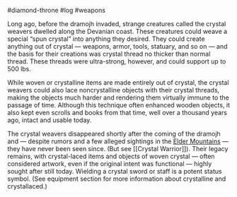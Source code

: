 #diamond-throne #log #weapons

Long ago, before the dramojh invaded, strange creatures called the crystal weavers dwelled along the Devanian coast. These creatures could weave a special “spun crystal” into anything they desired. They could create anything out of crystal — weapons, armor, tools, statuary, and so on — and the basis for their creations was crystal thread no thicker than normal thread. These threads were ultra-strong, however, and could support up to 500 lbs. 
While woven or crystalline items are made entirely out of crystal, the crystal weavers could also lace noncrystalline objects with their crystal threads, making the objects much harder and
rendering them virtually immune to the passage of time. Although this technique often enhanced wooden objects, it also kept even scrolls and books from that time, well over a thousand
years ago, intact and usable today.
The crystal weavers disappeared shortly after the coming of the dramojh and — despite rumors and a few alleged sightings in the [Elder Mountains](Elder%20Mountains.md) — they have never been seen since. (But
see [[Crystal Warrior]]). Their legacy remains, with crystal-laced items and objects of woven crystal — often considered artwork, even if the original intent was functional — highly sought after still today. Wielding a crystal sword or staff is a potent status symbol. (See equipment section for more information about crystalline and crystallaced.)
